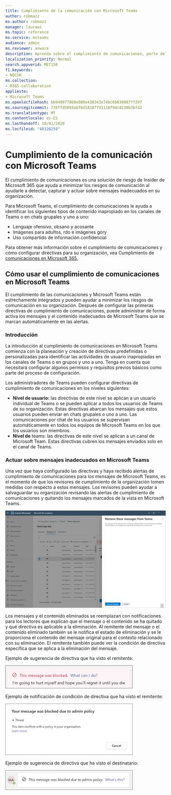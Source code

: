 ```yaml
---
title: Cumplimiento de la comunicación con Microsoft Teams
author: robmazz
ms.author: robmazz
manager: laurawi
ms.topic: reference
ms.service: msteams
audience: admin
ms.reviewer: anwara
description: Aprenda sobre el cumplimiento de comunicaciones, parte del conjunto de soluciones de riesgo de Insider, desde la perspectiva de Microsoft Teams (esto forma parte de la funcionalidad de cumplimiento de comunicaciones de M365).
localization_priority: Normal
search.appverid: MET150
f1.keywords:
- NOCSH
ms.collection:
- M365-collaboration
appliesto:
- Microsoft Teams
ms.openlocfilehash: bb9400778b8e000a438343e74bc6b030087ff297
ms.sourcegitcommit: 739ffd5893abf6d181877d1110f9dc8230b3bfd2
ms.translationtype: MT
ms.contentlocale: es-ES
ms.lasthandoff: 10/01/2020
ms.locfileid: "48328259"
---
```

# <a name="communication-compliance-with-microsoft-teams"></a>Cumplimiento de la comunicación con Microsoft Teams

El cumplimiento de comunicaciones es una solución de riesgo de Insider de Microsoft 365 que ayuda a minimizar los riesgos de comunicación al ayudarle a detectar, capturar y actuar sobre mensajes inadecuados en su organización.

Para Microsoft Teams, el [](https://docs.microsoft.com/microsoft-365/compliance/communication-compliance-feature-reference) cumplimiento de comunicaciones le ayuda a identificar los siguientes tipos de contenido inapropiado en los canales de Teams o en chats grupales y uno a uno:

- Lenguaje ofensivo, obsano y acosante
- Imágenes para adultos, rdo e imágenes gory
- Uso compartido de información confidencial

Para obtener más información sobre el cumplimiento de comunicaciones y cómo configurar directivas para su organización, vea Cumplimiento de [comunicaciones en Microsoft 365.](https://docs.microsoft.com/microsoft-365/compliance/communication-compliance)

## <a name="how-to-use-communication-compliance-in-microsoft-teams"></a>Cómo usar el cumplimiento de comunicaciones en Microsoft Teams

El cumplimiento de las comunicaciones y Microsoft Teams están estrechamente integrados y pueden ayudar a minimizar los riesgos de comunicación en su organización. Después de configurar las primeras directivas de cumplimiento de comunicaciones, puede administrar de forma activa los mensajes y el contenido inadecuados de Microsoft Teams que se marcan automáticamente en las alertas.

### <a name="getting-started"></a>Introducción

La introducción al cumplimiento de [](https://docs.microsoft.com/microsoft-365/compliance/communication-compliance-plan) comunicaciones en Microsoft Teams comienza con la planeación y creación de directivas predefinidas o personalizadas para identificar las actividades de usuario inapropiadas en los canales de Teams o en grupos y uno a uno. Tenga en cuenta que necesitará [](https://docs.microsoft.com/microsoft-365/compliance/communication-compliance-configure) configurar algunos permisos y requisitos previos básicos como parte del proceso de configuración.

Los administradores de Teams pueden configurar directivas de cumplimiento de comunicaciones en los niveles siguientes:

- **Nivel de usuario:** las directivas de este nivel se aplican a un usuario individual de Teams o se pueden aplicar a todos los usuarios de Teams de su organización. Estas directivas abarcan los mensajes que estos usuarios pueden enviar en chats grupales o uno a uno. Las comunicaciones por chat de los usuarios se supervisan automáticamente en todos los equipos de Microsoft Teams en los que los usuarios son miembros.
- **Nivel de** teams: las directivas de este nivel se aplican a un canal de Microsoft Team. Estas directivas cubren los mensajes enviados solo en el canal de Teams.

### <a name="act-on-inappropriate-messages-in-microsoft-teams"></a>Actuar sobre mensajes inadecuados en Microsoft Teams

Una vez que haya configurado las directivas y haya recibido alertas de cumplimiento de comunicaciones para los mensajes de Microsoft Teams, es el momento de que los revisores de cumplimiento de la organización tomen medidas con respecto a estos mensajes. Los revisores pueden ayudar a salvaguardar su organización revisando las alertas de cumplimiento de comunicaciones y quitando los mensajes marcados de la vista en Microsoft Teams.

![Quitar un mensaje en Teams](./media/communication-compliance-remove-teams-message.png)

Los mensajes y el contenido eliminados se reemplazan con notificaciones para los lectores que explican que el mensaje o el contenido se ha quitado y qué directiva es aplicable a la eliminación. Al remitente del mensaje o el contenido eliminado también se le notifica el estado de eliminación y se le proporciona el contenido del mensaje original para el contexto relacionado con su eliminación. El remitente también puede ver la condición de directiva específica que se aplica a la eliminación del mensaje.

Ejemplo de sugerencia de directiva que ha visto el remitente:

![Sugerencia de directiva para el remitente](./media/communication-compliance-warning-1.png)

Ejemplo de notificación de condición de directiva que ha visto el remitente:

![Información de condiciones de directiva para el remitente](./media/communication-compliance-warning-2.png)

Ejemplo de sugerencia de directiva que ha visto el destinatario:

![Sugerencia de directiva para destinatario](./media/communication-compliance-warning-3.png)
